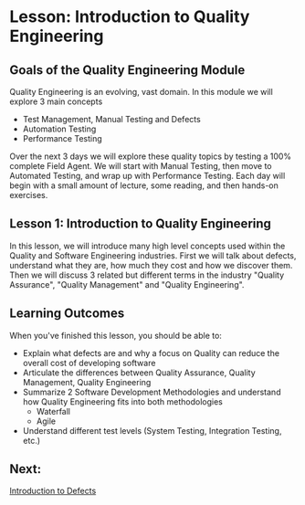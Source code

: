 # Lesson: Introduction to Quality Engineering

## Goals of the Quality Engineering Module

Quality Engineering is an evolving, vast domain. In this module we will explore 3 main concepts
 - Test Management, Manual Testing and Defects
 - Automation Testing
 - Performance Testing

Over the next 3 days we will explore these quality topics by testing a 100% complete Field Agent. We will start with Manual Testing, then move to Automated Testing, and wrap up with Performance Testing. Each day will begin with a small amount of lecture, some reading, and then hands-on exercises.

## Lesson 1: Introduction to Quality Engineering

In this lesson, we will introduce many high level concepts used within the Quality and Software Engineering industries. First we will talk about defects, understand what they are, how much they cost and how we discover them. Then we will discuss 3 related but different terms in the industry "Quality Assurance", "Quality Management" and "Quality Engineering". 

## Learning Outcomes

When you've finished this lesson, you should be able to:
* Explain what defects are and why a focus on Quality can reduce the overall cost of developing software
* Articulate the differences between Quality Assurance, Quality Management, Quality Engineering
* Summarize 2 Software Development Methodologies and understand how Quality Engineering fits into both methodologies
  - Waterfall
  - Agile
* Understand different test levels (System Testing, Integration Testing, etc.)

## Next:
[Introduction to Defects](./M15-introduction-to-defects.md)